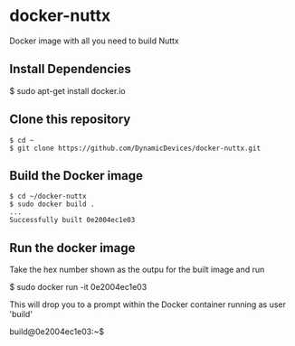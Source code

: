 # docker-nuttx

Docker image with all you need to build Nuttx

## Install Dependencies

   $ sudo apt-get install docker.io

## Clone this repository

    $ cd ~
    $ git clone https://github.com/DynamicDevices/docker-nuttx.git

## Build the Docker image

    $ cd ~/docker-nuttx
    $ sudo docker build .
    ...
    Successfully built 0e2004ec1e03

## Run the docker image

Take the hex number shown as the outpu for the built image and run

   $ sudo docker run -it 0e2004ec1e03

This will drop you to a prompt within the Docker container running as user 'build'

   build@0e2004ec1e03:~$
